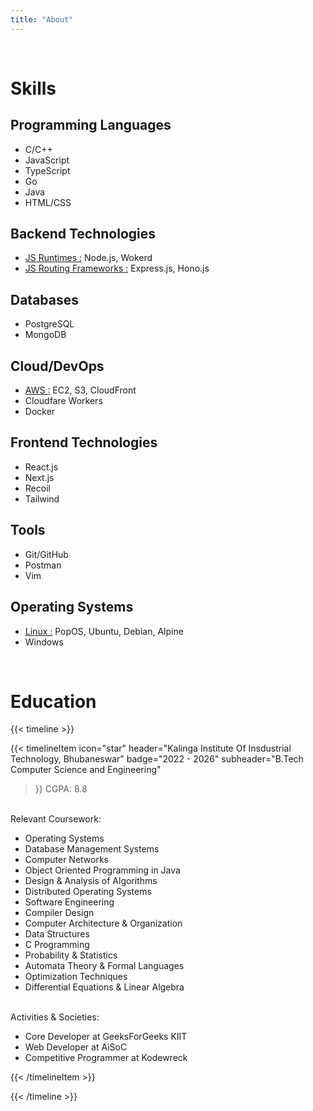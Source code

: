 ```yaml
---
title: "About"
---
```

<!-- This exists so that theres a gap between the table of contents and the heading on smaller screens -->
<br>



# Skills


## Programming Languages
- C/C++
- JavaScript
- TypeScript
- Go
- Java
- HTML/CSS

## Backend Technologies
- <u>JS Runtimes :</u> Node.js, Wokerd
- <u>JS Routing Frameworks :</u> Express.js, Hono.js

## Databases
- PostgreSQL
- MongoDB

## Cloud/DevOps
- <u>AWS :</u> EC2, S3, CloudFront
- Cloudfare Workers
- Docker

## Frontend Technologies
- React.js
- Next.js
- Recoil 
- Tailwind

## Tools
- Git/GitHub
- Postman
- Vim

## Operating Systems
- <u>Linux :</u> PopOS, Ubuntu, Debian, Alpine
- Windows

<br>

# Education



{{< timeline >}}

{{< timelineItem
    icon="star"
    header="Kalinga Institute Of Insdustrial Technology, Bhubaneswar"
    badge="2022 - 2026"
    subheader="B.Tech Computer Science and Engineering"
>}}
CGPA: 8.8
<br>
Relevant Coursework:
<ul>
    <li>Operating Systems</li>
    <li>Database Management Systems</li>
    <li>Computer Networks</li>
    <li>Object Oriented Programming in Java</li>
    <li>Design & Analysis of Algorithms</li>
    <li>Distributed Operating Systems</li>
    <li>Software Engineering</li>
    <li>Compiler Design</li>
    <li>Computer Architecture & Organization</li>
    <li>Data Structures</li>
    <li>C Programming</li>
    <li>Probability & Statistics</li>
    <li>Automata Theory & Formal Languages</li>
    <li>Optimization Techniques</li>
    <li>Differential Equations & Linear Algebra</li>
</ul>
<br>
Activities & Societies:
<ul>
    <li>Core Developer at GeeksForGeeks KIIT</li>
    <li>Web Developer at AiSoC</li>
    <li>Competitive Programmer at Kodewreck</li>
</ul>
{{< /timelineItem >}}



{{< /timeline >}}

<!-- # Work experience

{{< timeline >}}
{{< timelineItem
    icon="star"
    header=""
    subheader=""
    badge=""
>}}
{{< /timelineItem >}}

{{< /timeline >}} -->


